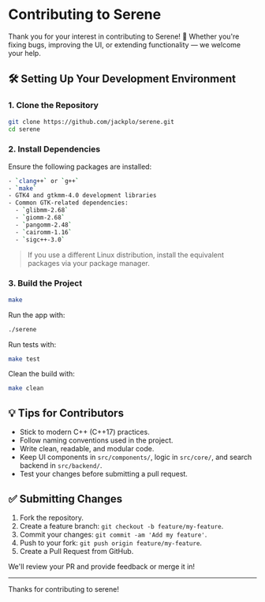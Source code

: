 # Contributing to Serene

Thank you for your interest in contributing to Serene! 🎉 Whether you're fixing bugs, improving the UI, or extending functionality — we welcome your help.

## 🛠️ Setting Up Your Development Environment

### 1. Clone the Repository

```bash
git clone https://github.com/jackplo/serene.git
cd serene
```

### 2. Install Dependencies

Ensure the following packages are installed:

```bash
- `clang++` or `g++`
- `make`
- GTK4 and gtkmm-4.0 development libraries
- Common GTK-related dependencies:
  - `glibmm-2.68`
  - `giomm-2.68`
  - `pangomm-2.48`
  - `cairomm-1.16`
  - `sigc++-3.0`
```

> If you use a different Linux distribution, install the equivalent packages via your package manager.

### 3. Build the Project

```bash
make
```

Run the app with:

```bash
./serene
```

Run tests with:

```bash
make test
```

Clean the build with:

```bash
make clean
```

## 💡 Tips for Contributors

- Stick to modern C++ (C++17) practices.
- Follow naming conventions used in the project.
- Write clean, readable, and modular code.
- Keep UI components in `src/components/`, logic in `src/core/`, and search backend in `src/backend/`.
- Test your changes before submitting a pull request.

## ✅ Submitting Changes

1. Fork the repository.
2. Create a feature branch: `git checkout -b feature/my-feature`.
3. Commit your changes: `git commit -am 'Add my feature'`.
4. Push to your fork: `git push origin feature/my-feature`.
5. Create a Pull Request from GitHub.

We'll review your PR and provide feedback or merge it in!

---

Thanks for contributing to serene!
